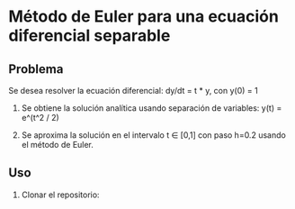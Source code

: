 
# Método de Euler para una ecuación diferencial separable

## Problema
Se desea resolver la ecuación diferencial:
dy/dt = t * y, con y(0) = 1

1. Se obtiene la solución analítica usando separación de variables:
   y(t) = e^(t^2 / 2)

2. Se aproxima la solución en el intervalo t ∈ [0,1] con paso h=0.2 usando el método de Euler.

## Uso
1. Clonar el repositorio:
